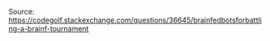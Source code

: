 Source: https://codegolf.stackexchange.com/questions/36645/brainfedbotsforbattling-a-brainf-tournament